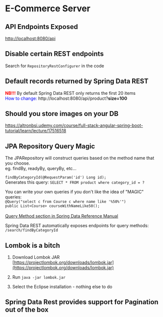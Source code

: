 # E-Commerce Server

## API Endpoints Exposed
[http://localhost:8080/api](http://localhost:8080/api)

## Disable certain REST endpoints
Search for `RepositoryRestConfigurer` in the code

## Default records returned by Spring Data REST 
<span style="color:red"><b>NB!!!</b></span> By default Spring Data REST only returns the first 20 items </br>
<span style="color:blue">How to change:</span> http://localhost:8080/api/product?<b>size=100</b>

## Should you store images on your DB

https://altronbsi.udemy.com/course/full-stack-angular-spring-boot-tutorial/learn/lecture/17516518

## JPA Repository Query Magic
The JPARepository will construct queries based on the method name that you choose.</br>
eg. findBy, readyBy, queryBy, etc...</br>

`findByCategoryId(@RequestParam('id') Long id);`</br>
Generates this query: `SELECT * FROM product where category_id = ?`</br>

You can write your own queries if you don't like the idea of "MAGIC" queries:</br>
`@Query("select c from Course c where name like '%50%'")`</br>
`public List<Course> courseWithNameLike50();`</br></br>
[Query Method section in Spring Data Reference Manual](http://www.luv2code.com/spring-data-query-methods)

Spring Data REST automatically exposes endpoints for query methods: `/search/findByCategoryId`</br>

## Lombok is a bitch

1. Download Lombok JAR <br/>
[https://projectlombok.org/downloads/lombok.jar](https://projectlombok.org/downloads/lombok.jar)

2. Run `java -jar lombok.jar`

3. Select the Eclipse installation - nothing else to do

## Spring Data Rest provides support for Pagination out of the box
